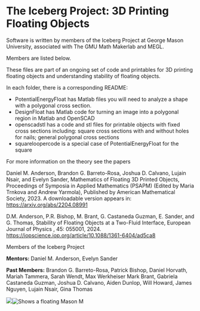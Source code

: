 # The Iceberg Project:  3D Printing Floating Objects

Software is written by members of the Iceberg Project at George Mason University, associated with 
The GMU Math Makerlab and MEGL.  

Members are listed below.

These files are part of an ongoing set of code and printables for 3D printing floating objects and understanding stability of floating objects. 

In each folder, there is a corresponding README: 

- PotentialEnergyFloat has Matlab files you will need to analyze a shape with a polygonal cross section.
- DesignFloat has Matlab code for turning an image into a polygonal region in Matlab and OpenSCAD
- openscadstl has a code and stl files for printable objects with fixed cross sections including: square cross sections with and without holes for nails; general polygonal cross sections
- squareloopercode is a special case of PotentialEnergyFloat for the square 

For more information on the theory see the papers 

Daniel M. Anderson, Brandon G. Barreto-Rosa, Joshua D. Calvano, Lujain Nsair, and Evelyn Sander, Mathematics of Floating 3D Printed Objects,
Proceedings of Symposia in Applied Mathematics (PSAPM) (Edited by Maria Trnkova and Andrew Yarmola),
Published by American Mathematical Society, 2023. 
A downloadable version appears in: 
https://arxiv.org/abs/2204.08991

D.M. Anderson, P.R. Bishop, M. Brant, G. Castaneda Guzman, E. Sander, and G. Thomas, 
Stability of Floating Objects at a Two-Fluid Interface, European Journal of Physics , 
45: 055001, 2024.
https://iopscience.iop.org/article/10.1088/1361-6404/ad5ca8


Members of the Iceberg Project

**Mentors:**
Daniel M. Anderson, 
Evelyn Sander


**Past Members:**
Brandon G. Barreto-Rosa,
Patrick Bishop,
Daniel Horvath,
Mariah Tammera, 
Sarah Wendt,
Max Werkheiser
Mark Brant,
Gabriela Castaneda Guzman,
Joshua D. Calvano,
Aiden Dunlop,
Will Howard,
James Nguyen,
Lujain Nsair,
Gina Thomas

<picture>
  <img src="/assets/FloatingMasonM.png"><img alt = "Shows a floating Mason M">
</picture>
